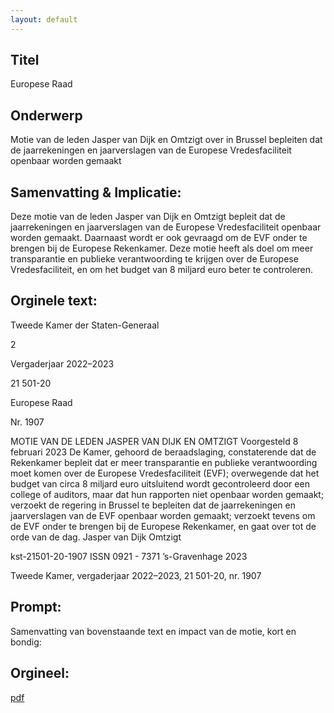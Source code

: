 ```yaml
---
layout: default
---
```

## Titel
Europese Raad
## Onderwerp
Motie van de leden Jasper van Dijk en Omtzigt over in Brussel bepleiten dat de jaarrekeningen en jaarverslagen van de Europese Vredesfaciliteit openbaar worden gemaakt
## Samenvatting & Implicatie:

Deze motie van de leden Jasper van Dijk en Omtzigt bepleit dat de jaarrekeningen en jaarverslagen van de Europese Vredesfaciliteit openbaar worden gemaakt. Daarnaast wordt er ook gevraagd om de EVF onder te brengen bij de Europese Rekenkamer. Deze motie heeft als doel om meer transparantie en publieke verantwoording te krijgen over de Europese Vredesfaciliteit, en om het budget van 8 miljard euro beter te controleren.
## Orginele text:


Tweede Kamer der Staten-Generaal

2

Vergaderjaar 2022–2023

21 501-20

Europese Raad

Nr. 1907

MOTIE VAN DE LEDEN JASPER VAN DIJK EN OMTZIGT
Voorgesteld 8 februari 2023
De Kamer,
gehoord de beraadslaging,
constaterende dat de Rekenkamer bepleit dat er meer transparantie en
publieke verantwoording moet komen over de Europese Vredesfaciliteit
(EVF);
overwegende dat het budget van circa 8 miljard euro uitsluitend wordt
gecontroleerd door een college of auditors, maar dat hun rapporten niet
openbaar worden gemaakt;
verzoekt de regering in Brussel te bepleiten dat de jaarrekeningen en
jaarverslagen van de EVF openbaar worden gemaakt;
verzoekt tevens om de EVF onder te brengen bij de Europese Rekenkamer,
en gaat over tot de orde van de dag.
Jasper van Dijk
Omtzigt

kst-21501-20-1907
ISSN 0921 - 7371
’s-Gravenhage 2023

Tweede Kamer, vergaderjaar 2022–2023, 21 501-20, nr. 1907


## Prompt:
Samenvatting van bovenstaande text en impact van de motie, kort en bondig:

## Orgineel:
[pdf](https://gegevensmagazijn.tweedekamer.nl/OData/v4/2.0/Document(f2244c53-48af-4e74-9265-c4fbdfcd8a51)/resource)
